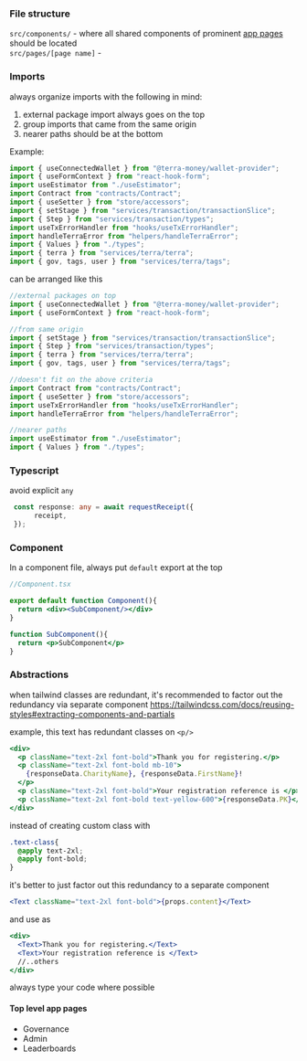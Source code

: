 ### File structure



`src/components/` - where all shared components of prominent [app pages](#top-level-app-pages) should be located  
`src/pages/[page name]` - 


### Imports
always organize imports with the following in mind:
1. external package import always goes on the top
2. group imports that came from the same origin 
3. nearer paths should be at the bottom 

Example:
```javascript
import { useConnectedWallet } from "@terra-money/wallet-provider";
import { useFormContext } from "react-hook-form";
import useEstimator from "./useEstimator";
import Contract from "contracts/Contract";
import { useSetter } from "store/accessors";
import { setStage } from "services/transaction/transactionSlice";
import { Step } from "services/transaction/types";
import useTxErrorHandler from "hooks/useTxErrorHandler";
import handleTerraError from "helpers/handleTerraError";
import { Values } from "./types";
import { terra } from "services/terra/terra";
import { gov, tags, user } from "services/terra/tags";
```

can be arranged like this 
```javascript
//external packages on top
import { useConnectedWallet } from "@terra-money/wallet-provider";
import { useFormContext } from "react-hook-form";

//from same origin 
import { setStage } from "services/transaction/transactionSlice";
import { Step } from "services/transaction/types";
import { terra } from "services/terra/terra";
import { gov, tags, user } from "services/terra/tags";

//doesn't fit on the above criteria
import Contract from "contracts/Contract";
import { useSetter } from "store/accessors";
import useTxErrorHandler from "hooks/useTxErrorHandler";
import handleTerraError from "helpers/handleTerraError";

//nearer paths
import useEstimator from "./useEstimator";
import { Values } from "./types";

```


### Typescript
avoid explicit `any` 
```typescript
 const response: any = await requestReceipt({
      receipt,
 });

```

### Component
In a component file, always put `default` export at the top 

```jsx
//Component.tsx

export default function Component(){
  return <div><SubComponent/></div>
}

function SubComponent(){
  return <p>SubComponent</p>
}
```

### Abstractions
when tailwind classes are redundant, it's recommended to factor out the redundancy via separate component
https://tailwindcss.com/docs/reusing-styles#extracting-components-and-partials

example, this text has redundant classes on `<p/>`
```jsx
<div>
  <p className="text-2xl font-bold">Thank you for registering.</p>
  <p className="text-2xl font-bold mb-10">
    {responseData.CharityName}, {responseData.FirstName}!
  </p>
  <p className="text-2xl font-bold">Your registration reference is </p>
  <p className="text-2xl font-bold text-yellow-600">{responseData.PK}</p>
</div>
```
instead of creating custom class with
```css
.text-class{
  @apply text-2xl;
  @apply font-bold;
}
```
it's better to just factor out this redundancy to a separate component
```jsx
<Text className="text-2xl font-bold">{props.content}</Text>
```

and use as

```jsx
<div>
  <Text>Thank you for registering.</Text>
  <Text>Your registration reference is </Text>
  //..others
</div>

```

always type your code where possible






























#### Top level app pages 
* Governance
* Admin
* Leaderboards
